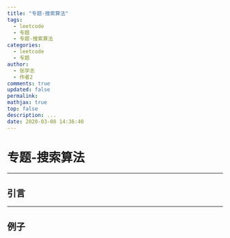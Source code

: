 ```yaml
---
title: "专题-搜索算法"
tags:
  - leetcode
  - 专题
  - 专题-搜索算法
categories:
  - leetcode
  - 专题
author:
  - 张学志
  - 作者2
comments: true
updated: false
permalink:
mathjax: true
top: false
description: ...
date: 2020-03-08 14:36:40
---
```


# 专题-搜索算法

---


## 引言



---


## 例子

